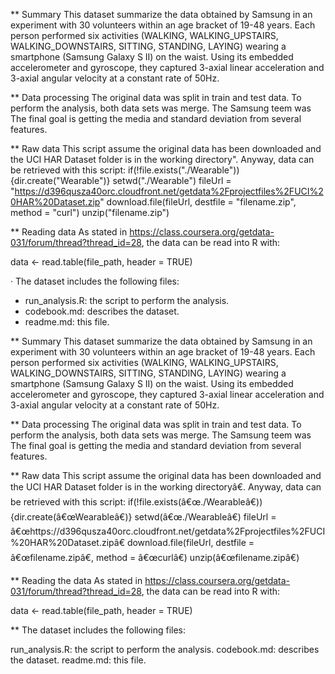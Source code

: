 ** Summary
This dataset summarize the data obtained by Samsung in an experiment with 30 volunteers
 within an age bracket of 19-48 years. Each person performed six activities (WALKING, 
 WALKING_UPSTAIRS, WALKING_DOWNSTAIRS, SITTING, STANDING, LAYING) wearing a smartphone 
 (Samsung Galaxy S II) on the waist. Using its embedded accelerometer and gyroscope, they
  captured 3-axial linear acceleration and 3-axial angular velocity at a constant rate of 50Hz. 

** Data processing
The original data was split in train and test data. To perform the analysis, both data sets was merge.
The Samsung teem was 
The final goal is getting the media and standard deviation from several features.

** Raw data
This script assume the original data has been downloaded and the UCI HAR Dataset folder 
is in the working directory". Anyway, data can be retrieved with this script:
if(!file.exists("./Wearable")) {dir.create("Wearable")}
setwd("./Wearable")
fileUrl = "https://d396qusza40orc.cloudfront.net/getdata%2Fprojectfiles%2FUCI%20HAR%20Dataset.zip"
download.file(fileUrl, destfile = "filename.zip", method = "curl")
unzip("filename.zip")

** Reading data
As stated in https://class.coursera.org/getdata-031/forum/thread?thread_id=28, 
the data can be read into R with:

data <- read.table(file_path, header = TRUE)

· The dataset includes the following files:

- run_analysis.R: the script to perform the analysis.
- codebook.md:	describes the dataset.
- readme.md: this file.


** Summary 
This dataset summarize the data obtained by Samsung in an experiment with 30 volunteers 
within an age bracket of 19-48 years. Each person performed six activities (WALKING, 
WALKING_UPSTAIRS, WALKING_DOWNSTAIRS, SITTING, STANDING, LAYING) wearing a smartphone 
(Samsung Galaxy S II) on the waist. Using its embedded accelerometer and gyroscope, they 
captured 3-axial linear acceleration and 3-axial angular velocity at a constant rate of 50Hz.

** Data processing 
The original data was split in train and test data. To perform the analysis, both data sets was merge. 
The Samsung teem was 
The final goal is getting the media and standard deviation from several features.

** Raw data 
This script assume the original data has been downloaded and the UCI HAR Dataset folder 
is in the working directoryâ€. Anyway, data can be retrieved with this script: 
if(!file.exists(â€œ./Wearableâ€)) {dir.create(â€œWearableâ€)} 
setwd(â€œ./Wearableâ€) 
fileUrl = â€œhttps://d396qusza40orc.cloudfront.net/getdata%2Fprojectfiles%2FUCI%20HAR%20Dataset.zipâ€
download.file(fileUrl, destfile = â€œfilename.zipâ€, method = â€œcurlâ€) 
unzip(â€œfilename.zipâ€)

** Reading the data 
As stated in https://class.coursera.org/getdata-031/forum/thread?thread_id=28, 
the data can be read into R with:

data <- read.table(file_path, header = TRUE)

** The dataset includes the following files:

run_analysis.R: the script to perform the analysis.
codebook.md: describes the dataset.
readme.md: this file.